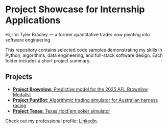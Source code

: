 # Project Showcase for Internship Applications

Hi, I'm Tyler Bradley — a former quantitative trader now pivoting into software engineering.

This repository contains selected code samples demonstrating my skills in Python, algorithms, data engineering, and full-stack software design. Each folder includes a short project summary.

## Projects
- [**Project Brownlow**: Predictive model for the 2025 AFL Brownlow Medalist](./Project_Brownlow/)
- [**Project PuntBot**: Algorithmic trading simulator for Australian harness racing](./Project_PuntBot/)
- [**Project Texas**: Texas Hold'em poker simulator](./Project_Texas/)

Check out my professional profile: [LinkedIn](https://www.linkedin.com/in/tylerabradley/).
